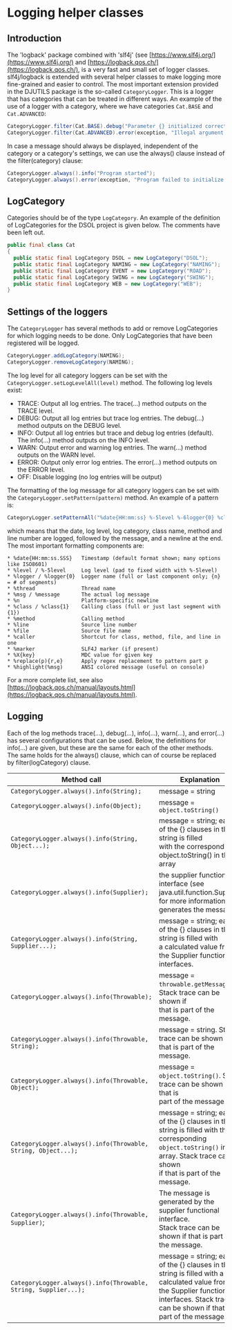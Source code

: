 # Logging helper classes

## Introduction

The 'logback' package combined with 'slf4j' (see [https://www.slf4j.org/](https://www.slf4j.org/) and [https://logback.qos.ch/](https://logback.qos.ch/), is a very fast and small set of logger classes. slf4j/logback is extended with several helper classes to make logging more fine-grained and easier to control. The most important extension provided in the DJUTILS package is the so-called `CategoryLogger`. This is a logger that has categories that can be treated in different ways. An example of the use of a logger with a category, where we have categories `Cat.BASE` and `Cat.ADVANCED`:

```java
CategoryLogger.filter(Cat.BASE).debug("Parameter {} initialized correctly", param1.toString());
CategoryLogger.filter(Cat.ADVANCED).error(exception, "Illegal argument: {}", arg);
```

In case a message should always be displayed, independent of the category or a category's settings, we can use the always() clause instead of the filter(category) clause:

```java
CategoryLogger.always().info("Program started");
CategoryLogger.always().error(exception, "Program failed to initialize. Command was: {}", command);
```


## LogCategory

Categories should be of the type `LogCategory`. An example of the definition of LogCategories for the DSOL project is given below. The comments have been left out.

```java
public final class Cat
{
  public static final LogCategory DSOL = new LogCategory("DSOL");
  public static final LogCategory NAMING = new LogCategory("NAMING");
  public static final LogCategory EVENT = new LogCategory("ROAD");
  public static final LogCategory SWING = new LogCategory("SWING");
  public static final LogCategory WEB = new LogCategory("WEB");
}
```


## Settings of the loggers

The `CategoryLogger` has several methods to add or remove LogCategories for which logging needs to be done. Only LogCategories that have been registered will be logged.

```java
CategoryLogger.addLogCategory(NAMING);
CategoryLogger.removeLogCategory(NAMING);
```

The log level for all category loggers can be set with the `CategoryLogger.setLogLevelAll(level)` method. The following log levels exist:

* TRACE: Output all log entries. The trace(...) method outputs on the TRACE level.
* DEBUG: Output all log entries but trace log entries. The debug(...) method outputs on the DEBUG level.
* INFO: Output all log entries but trace and debug log entries (default). The info(...) method outputs on the INFO level.
* WARN: Output error and warning log entries. The warn(...) method outputs on the WARN level.
* ERROR: Output only error log entries. The error(...) method outputs on the ERROR level.
* OFF: Disable logging (no log entries will be output)

The formatting of the log message for all category loggers can be set with the `CategoryLogger.setPattern(pattern)` method. An example of a pattern is:

```java
CategoryLogger.setPatternAll("%date{HH:mm:ss} %-5level %-6logger{0} %class.%method:%line - %msg%n");
```

which means that the date, log level, log category, class name, method and line number are logged, followed by the message, and a newline at the end. The most important formatting components are:

```
* %date{HH:mm:ss.SSS}   Timestamp (default format shown; many options like ISO8601)
* %level / %-5level     Log level (pad to fixed width with %-5level)
* %logger / %logger{0}  Logger name (full or last component only; {n} = # of segments)
* %thread               Thread name
* %msg / %message       The actual log message
* %n                    Platform-specific newline
* %class / %class{1}    Calling class (full or just last segment with {1})
* %method               Calling method
* %line                 Source line number
* %file                 Source file name
* %caller               Shortcut for class, method, file, and line in one
* %marker               SLF4J marker (if present)
* %X{key}               MDC value for given key
* %replace(p){r,e}      Apply regex replacement to pattern part p
* %highlight(%msg)      ANSI colored message (useful on console)
```

For a more complete list, see also [https://logback.qos.ch/manual/layouts.html](https://logback.qos.ch/manual/layouts.html).


## Logging

Each of the log methods trace(...), debug(...), info(...), warn(...), and error(...) has several configurations that can be used. Below, the definitions for info(...) are given, but these are the same for each of the other methods. The same holds for the always() clause, which can of course be replaced by filter(logCategory) clause.

| Method call | Explanation |
| ---------- | ---------- |
| `CategoryLogger.always().info(String);` | message = string |
| `CategoryLogger.always().info(Object);` | message = `object.toString()` |
| `CategoryLogger.always().info(String, Object...);` | message = string; each of the {} clauses in the string is filled <br/>with the corresponding object.toString() in the array |
| `CategoryLogger.always().info(Supplier);` | the supplier functional interface (see java.util.function.Supplier <br/>for more information) generates the message |
| `CategoryLogger.always().info(String, Supplier...);` | message = string; each of the {} clauses in the string is filled with <br/>a calculated value from the Supplier functional interfaces. |
| `CategoryLogger.always().info(Throwable);` | message = `throwable.getMessage()`. Stack trace can be shown if <br/>that is part of the message. |
| `CategoryLogger.always().info(Throwable, String);` | message = string. Stack trace can be shown if that is part of the message. |
| `CategoryLogger.always().info(Throwable, Object);` | message = `object.toString()`. Stack trace can be shown if that is <br/>part of the message. |
| `CategoryLogger.always().info(Throwable, String, Object...);` | message = string; each of the {} clauses in the string is filled with the <br/>corresponding `object.toString()` in the array. Stack trace can be shown <br/>if that is part of the message. |
| `CategoryLogger.always().info(Throwable, Supplier)`; | The message is generated by the supplier functional interface. <br/>Stack trace can be shown if that is part of the message. |
| `CategoryLogger.always().info(Throwable, String, Supplier...);` | message = string; each of the {} clauses in the string is filled with a <br/>calculated value from the Supplier functional interfaces. Stack trace <br/>can be shown if that is part of the message. |
